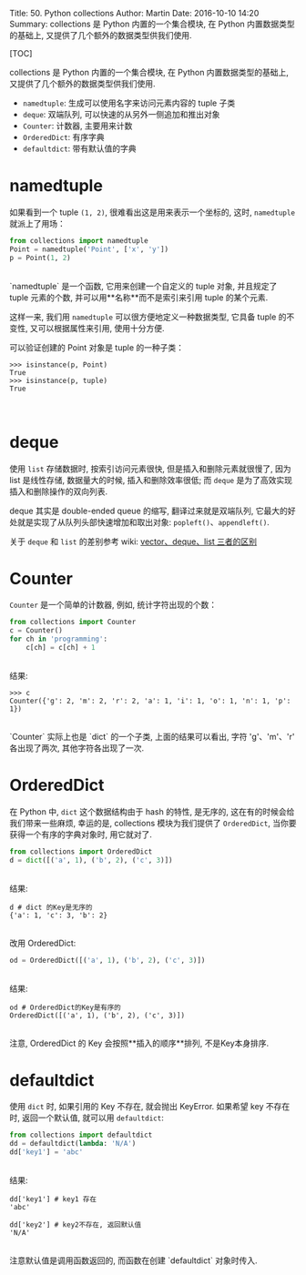Title: 50. Python collections
Author: Martin
Date: 2016-10-10 14:20
Summary: collections 是 Python 内置的一个集合模块, 在 Python 内置数据类型的基础上, 又提供了几个额外的数据类型供我们使用.

[TOC]

collections 是 Python 内置的一个集合模块, 在 Python 内置数据类型的基础上, 又提供了几个额外的数据类型供我们使用.

- `namedtuple`: 生成可以使用名字来访问元素内容的 tuple 子类
- `deque`: 双端队列, 可以快速的从另外一侧追加和推出对象
- `Counter`: 计数器, 主要用来计数
- `OrderedDict`: 有序字典
- `defaultdict`: 带有默认值的字典

# namedtuple
如果看到一个 tuple `(1, 2)`, 很难看出这是用来表示一个坐标的, 这时, `namedtuple` 就派上了用场：

```python
from collections import namedtuple
Point = namedtuple('Point', ['x', 'y'])
p = Point(1, 2)
```
<br>
`namedtuple` 是一个函数, 它用来创建一个自定义的 tuple 对象, 并且规定了 tuple 元素的个数, 并可以用**名称**而不是索引来引用 tuple 的某个元素.

这样一来, 我们用 `namedtuple` 可以很方便地定义一种数据类型, 它具备 tuple 的不变性, 又可以根据属性来引用, 使用十分方便.

可以验证创建的 Point 对象是 tuple 的一种子类：

```
>>> isinstance(p, Point)
True
>>> isinstance(p, tuple)
True
```
<br>

# deque
使用 `list` 存储数据时, 按索引访问元素很快, 但是插入和删除元素就很慢了, 因为 list 是线性存储, 数据量大的时候, 插入和删除效率很低; 而 `deque` 是为了高效实现插入和删除操作的双向列表.

deque 其实是 double-ended queue 的缩写, 翻译过来就是双端队列, 它最大的好处就是实现了从队列头部快速增加和取出对象: `popleft()`、`appendleft()`.

关于 `deque` 和 `list` 的差别参考 wiki: [vector、deque、list 三者的区别](http://wiki.smallcpp.cn/%E8%BD%AF%E4%BB%B6%E5%B7%A5%E7%A8%8B/vector%E3%80%81deque%E3%80%81list%20%E4%B8%89%E8%80%85%E7%9A%84%E5%8C%BA%E5%88%AB.html)

# Counter
`Counter` 是一个简单的计数器, 例如, 统计字符出现的个数：

```python
from collections import Counter
c = Counter()
for ch in 'programming':
    c[ch] = c[ch] + 1
```
<br>
结果:

```
>>> c
Counter({'g': 2, 'm': 2, 'r': 2, 'a': 1, 'i': 1, 'o': 1, 'n': 1, 'p': 1})
```
<br>
`Counter` 实际上也是 `dict` 的一个子类, 上面的结果可以看出, 字符 'g'、'm'、'r' 各出现了两次, 其他字符各出现了一次.

# OrderedDict
在 Python 中, `dict` 这个数据结构由于 hash 的特性, 是无序的, 这在有的时候会给我们带来一些麻烦,  幸运的是, collections 模块为我们提供了 `OrderedDict`, 当你要获得一个有序的字典对象时, 用它就对了.

```python
from collections import OrderedDict
d = dict([('a', 1), ('b', 2), ('c', 3)])
```
<br>
结果:

```
d # dict 的Key是无序的
{'a': 1, 'c': 3, 'b': 2}
```
<br>
改用 OrderedDict:

```python
od = OrderedDict([('a', 1), ('b', 2), ('c', 3)])
```
<br>
结果:

```
od # OrderedDict的Key是有序的
OrderedDict([('a', 1), ('b', 2), ('c', 3)])
```
<br>
注意, OrderedDict 的 Key 会按照**插入的顺序**排列, 不是Key本身排序.

# defaultdict
使用 `dict` 时, 如果引用的 Key 不存在, 就会抛出 KeyError. 如果希望 key 不存在时, 返回一个默认值, 就可以用 `defaultdict`:

```python
from collections import defaultdict
dd = defaultdict(lambda: 'N/A')
dd['key1'] = 'abc'
```
<br>
结果:

```
dd['key1'] # key1 存在
'abc'

dd['key2'] # key2不存在, 返回默认值
'N/A'
```
<br>
注意默认值是调用函数返回的, 而函数在创建 `defaultdict` 对象时传入.
